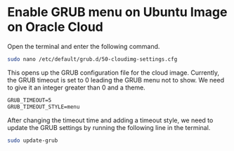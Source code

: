 # Enable GRUB menu on Ubuntu Image on Oracle Cloud
Open the terminal and enter the following command.
```bash
sudo nano /etc/default/grub.d/50-cloudimg-settings.cfg
```
This opens up the GRUB configuration file for the cloud image. Currently, the GRUB timeout is set to 0 leading the GRUB menu not to show. We need to give it an integer greater than 0 and a theme. 
```txt
GRUB_TIMEOUT=5
GRUB_TIMEOUT_STYLE=menu
```
After changing the timeout time and adding a timeout style, we need to update the GRUB settings by running the following line in the terminal. 
```bash
sudo update-grub
```